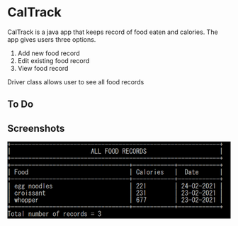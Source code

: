 # CalTrack


CalTrack is a java app that keeps record of food eaten and calories. The app gives users three options.
1. Add new food record
2. Edit existing food record
3. View food record

Driver class allows user to see all food records

## To Do 


## Screenshots

![Alt text](https://github.com/jenzhng/CalorieTracker/blob/main/caltrack_driver_demo.PNG)